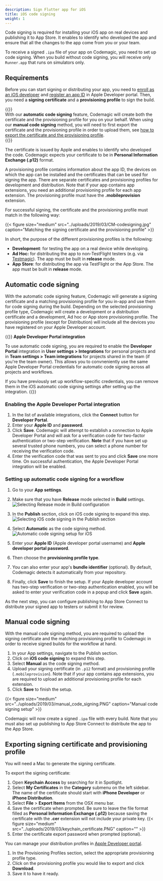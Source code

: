 ```yaml
---
description: Sign Flutter app for iOS
title: iOS code signing
weight: 1
---
```


Code signing is required for installing your iOS app on real devices and publishing it to App Store. It enables to identify who developed the app and ensure that all the changes to the app come from you or your team.

To receive a signed `.ipa` file of your app on Codemagic, you need to set up code signing. When you build without code signing, you will receive only `Runner.app` that runs on simulators only.

## Requirements

Before you can start signing or distributing your app, you need to [enroll as an iOS developer](https://developer.apple.com/programs/enroll/) and [register an app ID](https://developer.apple.com/account/ios/identifier/bundle/create) in Apple Developer portal. Then, you need a **signing certificate** and a **provisioning profile** to sign the build.

{{<notebox>}}  
With our **automatic code signing** feature, Codemagic will create both the certificate and the provisioning profile for you on your behalf. When using our **manual code signing** method, you will need to first export the certificate and the provisioning profile in order to upload them, see [how to export the certificate and the provisioning profile](#exporting-signing-certificate-and-provisioning-profile).  
{{</notebox>}}

The certificate is issued by Apple and enables to identify who developed the code. Codemagic expects your certificate to be in **Personal Information Exchange (.p12)** format.

A provisioning profile contains information about the app ID, the devices on which the app can be installed and the certificates that can be used for signing the app. There are separate certificates and provisioning profiles for development and distribution. Note that if your app contains app extensions, you need an additional provisioning profile for each app extension. The provisioning profile must have the **.mobileprovision** extension.

For successful signing, the certificate and the provisioning profile must match in the following way:

{{< figure size="medium" src="../uploads/2019/03/CM-codesigning.jpg" caption="Matching the signing certificate and the provisioning profile" >}}

In short, the purpose of the different provisioning profiles is the following:

- **Development**: for testing the app on a real device while developing. 
- **Ad Hoc:** for distributing the app to non-TestFlight testers (e.g. via [Testmagic](https://testmagic.io/)). The app must be built in **release** mode.
- **App Store**: for distributing the app via TestFlight or the App Store. The app must be built in **release** mode.

## Automatic code signing

With the automatic code signing feature, Codemagic will generate a signing certificate and a matching provisioning profile for you in-app and use them for code signing during the build. Depending on the selected provisioning profile type, Codemagic will create a development or a distribution certificate and a development, Ad hoc or App store provisioning profile. The provisioning profile (except for Distribution) will include all the devices you have registered on your Apple Developer account.

{{<notebox>}}
**Apple Developer Portal integration**

To use automatic code signing, you are required to enable the **Developer Portal** integration in **User settings > Integrations** for personal projects and in **Team settings > Team integrations** for projects shared in the team (if you're the team owner). This allows you to convneniently use the same Apple Developer Portal credentials for automatic code signing across all projects and workflows.

If you have previously set up workflow-specific credentials, you can remove them in the iOS automatic code signing settings after setting up the integration.
{{</notebox>}}

### Enabling the Apple Developer Portal integration

1. In the list of available integrations, click the **Connect** button for **Developer Portal**.
2. Enter your **Apple ID** and **password**.
3. Click **Save**. Codemagic will attempt to establish a connection to Apple Developer Portal and will ask for a verification code for two-factor authentication or two-step verification. **Note** that if you have set up several trusted phone numbers, you can select a phone number for receiving the verification code.
4. Enter the verification code that was sent to you and click **Save** one more time. On successful authentication, the Apple Developer Portal integration will be enabled.

### Setting up automatic code signing for a workflow

1. Go to your **App settings**.
2. Make sure that you have **Release** mode selected in **Build** settings.
   ![Selecting Release mode in Build configuration](/uploads/build_configuration-1.png)

3. In the **Publish** section, click on iOS code signing to expand this step.
   ![Selecting iOS code signing in the Publish section](/uploads/publish_ioscodesigning-1.png)

4. Select **Automatic** as the code signing method.
   ![Automatic code signing setup for iOS](/uploads/2fa_ios_code_signing.png)
5. Enter your **Apple ID** (Apple developer portal username) and **Apple developer portal password**.
6. Then choose the **provisioning profile type**.
7. You can also enter your app's **bundle identifier** (optional). By default, Codemagic detects it automatically from your repository.
8. Finally, click **Save** to finish the setup. If your Apple developer account has two-step verification or two-step authentication enabled, you will be asked to enter your verification code in a popup and click **Save** again.

As the next step, you can configure publishing to App Store Connect to distribute your signed app to testers or submit it for review.

## Manual code signing

With the manual code signing method, you are required to upload the signing certificate and the matching provisioning profile to Codemagic in order to receive signed builds for the workflow at hand.

1. In your App settings, navigate to the Publish section.
2. Click on **iOS code signing** to expand this step.
3. Select **Manual** as the code signing method.
4. Upload your signing certificate (in `.p12` format) and provisioning profile (`.mobileprovision`). Note that if your app contains app extensions, you are required to upload an additional provisioning profile for each extension.
5. Click **Save** to finish the setup.

{{< figure size="medium" src="../uploads/2019/03/manual_code_signing.PNG" caption="Manual code signing setup" >}}

Codemagic will now create a signed `.ipa` file with every build. Note that you must also set up publishing to App Store Connect to distribute the app to the App Store.

## Exporting signing certificate and provisioning profile

You will need a Mac to generate the signing certificate.

To export the signing certificate:

1. Open **Keychain Access** by searching for it in Spotlight.
2. Select **My Certificates** in the **Category** submenu on the left sidebar. The name of the certificate should start with **iPhone Developer** or **iPhone Distribution**.
3. Select **File** > **Export Items** from the OSX menu bar.
4. Save the certificate when prompted. Be sure to leave the file format filled as **Personal Information Exchange (.p12)** because saving the certificate with the **.cer** extension will not include your private key.
   {{< figure size="medium" src="../uploads/2019/03/keychain_certificate.PNG" caption="" >}}
5. Enter the certificate export password when prompted (optional).

You can manage your distribution profiles in [Apple Developer portal](https://developer.apple.com/account/ios/profile/profileList.action).

1. In the Provisioning Profiles section, select the appropriate provisioning profile type.
2. Click on the provisioning profile you would like to export and click **Download**.
3. Save it to have it ready.
